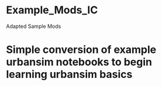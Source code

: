 # Example_Mods_IC
Adapted Sample Mods
# Simple conversion of example urbansim notebooks to begin learning urbansim basics
